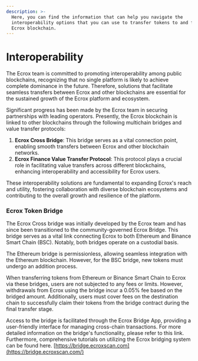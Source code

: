 ```yaml
---
description: >-
  Here, you can find the information that can help you navigate the
  interoperability options that you can use to transfer tokens to and from the
  Ecrox blockchain.
---
```


# Interoperability

The Ecrox team is committed to promoting interoperability among public blockchains, recognizing that no single platform is likely to achieve complete dominance in the future. Therefore, solutions that facilitate seamless transfers between Ecrox and other blockchains are essential for the sustained growth of the Ecrox platform and ecosystem.

Significant progress has been made by the Ecrox team in securing partnerships with leading operators. Presently, the Ecrox blockchain is linked to other blockchains through the following multichain bridges and value transfer protocols:

1. **Ecrox Cross Bridge**: This bridge serves as a vital connection point, enabling smooth transfers between Ecrox and other blockchain networks.
2. **Ecrox Finance Value Transfer Protocol**: This protocol plays a crucial role in facilitating value transfers across different blockchains, enhancing interoperability and accessibility for Ecrox users.

These interoperability solutions are fundamental to expanding Ecrox's reach and utility, fostering collaboration with diverse blockchain ecosystems and contributing to the overall growth and resilience of the platform.



### &#x20;Ecrox Token Bridge

The Ecrox Cross bridge was initially developed by the Ecrox team and has since been transitioned to the community-governed Ecrox Bridge. This bridge serves as a vital link connecting Ecrox to both Ethereum and Binance Smart Chain (BSC). Notably, both bridges operate on a custodial basis.

The Ethereum bridge is permissionless, allowing seamless integration with the Ethereum blockchain. However, for the BSC bridge, new tokens must undergo an addition process.

When transferring tokens from Ethereum or Binance Smart Chain to Ecrox via these bridges, users are not subjected to any fees or limits. However, withdrawals from Ecrox using the bridge incur a 0.05% fee based on the bridged amount. Additionally, users must cover fees on the destination chain to successfully claim their tokens from the bridge contract during the final transfer stage.

Access to the bridge is facilitated through the Ecrox Bridge App, providing a user-friendly interface for managing cross-chain transactions. For more detailed information on the bridge's functionality, please refer to this link. Furthermore, comprehensive tutorials on utilizing the Ecrox bridging system can be found here. [https://bridge.ecroxscan.com](https://bridge.ecroxscan.com/)
